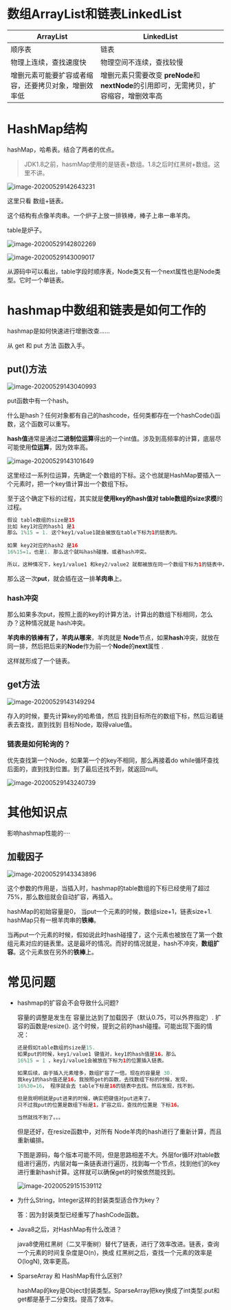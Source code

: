 # 数组ArrayList和链表LinkedList

| ArrayList                                            | LinkedList                                                   |
| ---------------------------------------------------- | ------------------------------------------------------------ |
| 顺序表                                               | 链表                                                         |
| 物理上连续，查找速度快                               | 物理空间不连续，查找较慢                                     |
| 增删元素可能要扩容或者缩容，还要拷贝对象，增删效率低 | 增删元素只需要改变 **preNode**和**nextNode**的引用即可，无需拷贝，扩容缩容，增删效率高 |

# HashMap结构

hashMap，哈希表。结合了两者的优点。

> JDK1.8之前，hasmMap使用的是链表+数组。1.8之后时红黑树+数组。这里不讲。

![image-20200529142643231](hashMap.assets/image-20200529142643231.png)

这里只看 数组+链表。

这个结构有点像羊肉串。一个炉子上放一排铁棒，棒子上串一串羊肉。

table是炉子。

![image-20200529142802269](hashMap.assets/image-20200529142802269.png)

![image-20200529143009017](hashMap.assets/image-20200529143009017.png)

从源码中可以看出，table字段时顺序表，Node类又有一个next属性也是Node类型。它时一个单链表。

# hashmap中数组和链表是如何工作的

hashmap是如何快速进行增删改查......

从 get 和 put 方法 函数入手。

## put()方法

![image-20200529143040993](hashMap.assets/image-20200529143040993.png)

put函数中有一个hash。

什么是hash？任何对象都有自己的hashcode，任何类都存在一个hashCode()函数，这个函数可以重写。

**hash值**通常是通过**二进制位运算**得出的一个int值。涉及到高频率的计算，底层尽可能使用**位运算**，因为效率高。

![image-20200529143101649](hashMap.assets/image-20200529143101649.png)

这里经过一系列位运算，先确定一个数组的下标。这个也就是HashMap要插入一个元素时，把一个key值计算出一个数组下标。

至于这个确定下标的过程，其实就是**使用key的hash值对 table数组的size求模**的过程。

```java
假设 table数组的size是15
比如 key1对应的hash1 是1 
那么 1%15 = 1. 这个key1/value1就会被放在table下标为1的链表内。
 
如果 key2对应的hash2 是16
16%15=1，也是1. 那么这个就叫hash碰撞，或者hash冲突。

所以，这种情况下，key1/value1 和key2/value2 就都被放在同一个数组下标为1的链表中，后放入的key2/value2在链表后方
```



那么这一次**put**，就会插在这一排**羊肉串**上。

### hash冲突

那么如果多次put，按照上面的key的计算方法，计算出的数组下标相同，怎么办？这种情况就是 hash冲突。

**羊肉串的铁棒有了，羊肉从哪来**，羊肉就是 **Node**节点，如果**hash**冲突，就放在同一排，然后把后来的**Node**作为前一个**Node**的**next**属性 .

这样就形成了一个链表。

## get方法

![image-20200529143149294](hashMap.assets/image-20200529143149294.png)

存入的时候，要先计算key的哈希值，然后 找到目标所在的数组下标，然后沿着链表去查找，直到找到 目标Node，取得value值。

### 链表是如何轮询的？

优先查找第一个Node，如果第一个的key不相同，那么再接着do while循环查找后面的，直到找到位置。到了最后还找不到，就返回null。

![image-20200529143240739](hashMap.assets/image-20200529143240739.png)

# 其他知识点

影响hashmap性能的····

## 加载因子

![image-20200529143343896](hashMap.assets/image-20200529143343896.png)

这个参数的作用是，当插入时，hashmap的table数组的下标已经使用了超过75%，那么数组就会自动扩容，再插入。

hashMap的初始容量是0， 当put一个元素的时候，数组size+1，链表size+1. hashMap只有一根羊肉串的**铁棒**。

当再put一个元素的时候，假如说此时hash碰撞了，这个元素也被放在了第一个数组元素对应的链表里。这是最坏的情况。而好的情况就是，hash不冲突，**数组扩容**。这个元素放在另外的**铁棒**上。

# 常见问题

- hashmap的扩容会不会导致什么问题?

  容量的调整是发生在 容量比达到了加载因子（默认0.75，可以外界指定）.  扩容的函数是resize(). 这个时候，提到之前的hash碰撞。可能出现下面的情况：

  ```java
  还是假如table数组的size是15.
  如果put的时候，key1/value1 键值对，key1的hash值是16，那么 
  16%15 = 1 ，key1/value1会被放在下标为1的位置插入链表。
      
  如果后续，由于插入元素增多，数组扩容了一倍。现在的容量是 30.
  我key1的hash值还是16，我按照get的函数，去找数组下标的时候，发现，
  16%30=16， 程序就会去 table下标是16的链表中去找。然后发现，找不到。
  
  但是我明明就是put进来的时候，确实把键值对put进来了。
  只不过我put的位置是数组下标是1，扩容之后，查找的位置是 下标16。
  
  当然就找不到了。。。
  ```

  但是还好，在resize函数中，对所有 Node羊肉的hash进行了重新计算，而且重新编排。

  下图是源码，每个版本可能不同，但是思路相差不大。外层for循环对table数组进行遍历，内层对每一条链表进行遍历，找到每一个节点，找到他们的key进行重新hash计算。这样就可以确保get的时候依然能找到。

  ![image-20200529151539112](hashMap.assets/image-20200529151539112.png)

  

- 为什么String，Integer这样的封装类型适合作为key？

  答：因为封装类型已经重写了hashCode函数。

- Java8之后，对HashMap有什么改进？

  java8使用红黑树（二叉平衡树）替代了链表，进行了效率改进。链表，查询一个元素的时间复杂度是O(n)，换成 红黑树之后，查找一个元素的效率是 O(logN), 效率更高。

- SparseArray 和 HashMap有什么区别?

  hashMap的key是Object封装类型。SparseArray把key换成了int类型.put和get都是基于二分查找。提高了效率。

  





























